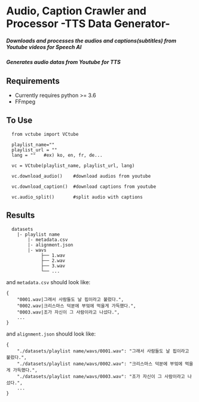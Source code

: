 Audio, Caption Crawler and Processor -TTS Data Generator-
=====================================


##### Downloads and processes the audios and captions(subtitles) from Youtube videos for Speech AI
##### Generates audio datas from Youtube for TTS



Requirements
-------------

* Currently requires python >= 3.6
* FFmpeg

To Use
--------

      from vctube import VCtube

      playlist_name=""
      playlist_url = ""
      lang = ""   #ex) ko, en, fr, de...

      vc = VCtube(playlist_name, playlist_url, lang)

      vc.download_audio()    #download audios from youtube

      vc.download_caption()  #download captions from youtube

      vc.audio_split()       #split audio with captions


Results
----------
   
      datasets
        |- playlist name
            |- metadata.csv
            |- alignment.json
            |- wavs
                 ├── 1.wav
                 ├── 2.wav
                 ├── 3.wav
                 └── ...
  
   
   and `metadata.csv` should look like:

    {
        "0001.wav|그래서 사람들도 날 핍이라고 불렀다.",
        "0002.wav|크리스마스 덕분에 부엌에 먹을게 가득했다.",
        "0003.wav|조가 자신이 그 사람이라고 나섰다.",
        ...
    }
    
   and `alignment.json` should look like:

    {
        "./datasets/playlist name/wavs/0001.wav": "그래서 사람들도 날 핍이라고 불렀다.",
        "./datasets/playlist name/wavs/0002.wav": "크리스마스 덕분에 부엌에 먹을게 가득했다.",
        "./datasets/playlist name/wavs/0003.wav": "조가 자신이 그 사람이라고 나섰다.",
        ...
    }

